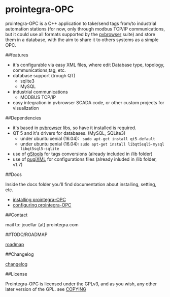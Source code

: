 prointegra-OPC
========

prointegra-OPC is a C++ application to take/send tags from/to industrial automation stations (for now, only through modbus TCP/IP communications, but it could use all formats supported by the [pvbrowser](http://pvbrowser.de) suite) and store them in a database, with the aim to share it to others systems as a simple OPC.

##features

+ it's configurable via easy XML files, where edit Database type, topology, communications,tag, etc.
+ database support (trough QT)
    - sqlite3
    - MySQL
+ industrial communications
    - MODBUS TCP/IP
+ easy integration in pvbrowser SCADA code, or other custom projects for visualization

##Dependencies

+ it's based in [pvbrowser](http://pvbrowser.de) libs, so have it installed is required.
+ QT 5 and it's drivers for databases. (MySQL, SQLite3)
    - under ubuntu xenial (16.04): ``` sudo apt-get install qt5-default```
    - under ubuntu xenial (16.04): ``` sudo apt-get install libqt5sql5-mysql libqt5sql5-sqlite ```
+ use of [gStools](https://github.com/gentooza/gStools) for tags conversions (already included in /lib folder)
+ use of [pugiXML](https://github.com/zeux/pugixml) for configurations files (already inluded in /lib folder, v1.7)

##Docs

Inside the docs folder you'll find documentation
 about installing, setting, etc.

+ [installing prointegra-OPC](docs/installing.md)
+ [configuring prointegra-OPC](docs/configuring.md)


##Contact

mail to: jcuellar (at) prointegra.com

##TODO/ROADMAP

[roadmap](./ROADMAP.md)

##Changelog

[changelog](./CHANGELOG.md)

##License

Prointegra-OPC is licensed under the GPLv3, and as you wish, any other later version of the GPL.
see [COPYING](./COPYING)


